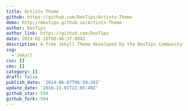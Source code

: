 ```yaml
---
title: Artists Theme
github: https://github.com/DevTips/Artists-Theme
demo: http://devtips.github.io/Artists-Theme
author: DevTips
author_link: https://github.com/DevTips
date: 2024-02-18T08:46:37.004Z
description: A free Jekyll Theme developed by the DevTips Community
ssg:
  - Jekyll
css: []
cms: []
category: []
draft: false
publish_date: '2014-06-07T06:59:26Z'
update_date: '2016-11-01T22:05:49Z'
github_star: 594
github_fork: 504
---
```


